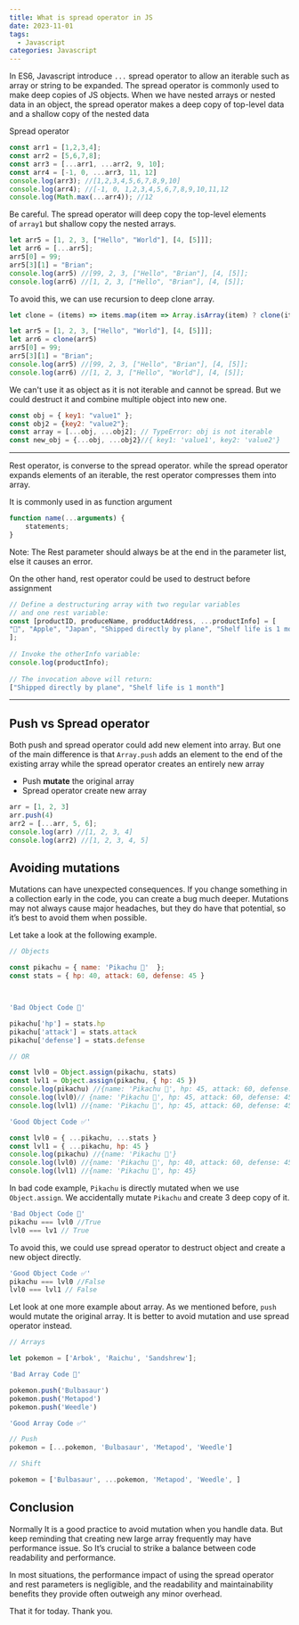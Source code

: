 ```yaml
---
title: What is spread operator in JS
date: 2023-11-01
tags:
  - Javascript
categories: Javascript
---
```


In ES6, Javascript introduce ```...``` spread operator to allow an iterable such as array or string to be expanded.  The spread operator is commonly used to make deep copies of JS objects. When we have nested arrays or nested data in an object, the spread operator makes a deep copy of top-level data and a shallow copy of the nested data

Spread operator

```js
const arr1 = [1,2,3,4];
const arr2 = [5,6,7,8];
const arr3 = [...arr1, ...arr2, 9, 10];
const arr4 = [-1, 0, ...arr3, 11, 12]
console.log(arr3); //[1,2,3,4,5,6,7,8,9,10]
console.log(arr4); //[-1, 0, 1,2,3,4,5,6,7,8,9,10,11,12
console.log(Math.max(...arr4)); //12
```

Be careful. The spread operator will deep copy the top-level elements of `array1` but shallow copy the nested arrays.

```js
let arr5 = [1, 2, 3, ["Hello", "World"], [4, [5]]];
let arr6 = [...arr5];
arr5[0] = 99;
arr5[3][1] = "Brian";
console.log(arr5) //[99, 2, 3, ["Hello", "Brian"], [4, [5]];
console.log(arr6) //[1, 2, 3, ["Hello", "Brian"], [4, [5]];
```

To avoid this, we can use recursion to deep clone array.

```js
let clone = (items) => items.map(item => Array.isArray(item) ? clone(item) : item);

let arr5 = [1, 2, 3, ["Hello", "World"], [4, [5]]];
let arr6 = clone(arr5)
arr5[0] = 99;
arr5[3][1] = "Brian";
console.log(arr5) //[99, 2, 3, ["Hello", "Brian"], [4, [5]];
console.log(arr6) //[1, 2, 3, ["Hello", "World"], [4, [5]];

```


 We can't use it as object as it is not iterable and cannot be spread. But we could destruct it and combine multiple object into new one.

```js
const obj = { key1: "value1" };
const obj2 = {key2: "value2"};
const array = [...obj, ...obj2]; // TypeError: obj is not iterable
const new_obj = {...obj, ...obj2}//{ key1: 'value1', key2: 'value2'}
```


---
Rest operator, is converse to the spread operator. while the spread operator expands elements of an iterable, the rest operator compresses them into array.

It is commonly used in as function argument
```js
function name(...arguments) {
    statements;
}
```

Note: The Rest parameter should always be at the end in the parameter list, else it causes an error.

On the other hand, rest operator could be used to destruct before assignment

```js
// Define a destructuring array with two regular variables  
// and one rest variable:  
const [productID, produceName, prodductAddress, ...productInfo] = [  
"🍎", "Apple", "Japan", "Shipped directly by plane", "Shelf life is 1 month"  
];  
  
// Invoke the otherInfo variable:  
console.log(productInfo);  
  
// The invocation above will return:  
["Shipped directly by plane", "Shelf life is 1 month"]
```
---
## Push vs Spread operator

Both push and spread operator could add new element into array. But one of the main difference is that `Array.push` adds an element to the end of the existing array while the spread operator creates an entirely new array
- Push **mutate** the original array
- Spread operator create new array

```js
arr = [1, 2, 3]
arr.push(4)
arr2 = [...arr, 5, 6];
console.log(arr) //[1, 2, 3, 4]
console.log(arr2) //[1, 2, 3, 4, 5]
```

## Avoiding mutations

Mutations can have unexpected consequences. If you change something in a collection early in the code, you can create a bug much deeper. Mutations may not always cause major headaches, but they do have that potential, so it’s best to avoid them when possible.

Let take a look at the following example.
```js
// Objects

const pikachu = { name: 'Pikachu 🐹'  };
const stats = { hp: 40, attack: 60, defense: 45 }



'Bad Object Code 💩'

pikachu['hp'] = stats.hp
pikachu['attack'] = stats.attack
pikachu['defense'] = stats.defense

// OR

const lvl0 = Object.assign(pikachu, stats)
const lvl1 = Object.assign(pikachu, { hp: 45 })
console.log(pikachu) //{name: 'Pikachu 🐹', hp: 45, attack: 60, defense: 45}
console.log(lvl0)// {name: 'Pikachu 🐹', hp: 45, attack: 60, defense: 45}
console.log(lvl1) //{name: 'Pikachu 🐹', hp: 45, attack: 60, defense: 45}

'Good Object Code ✅'

const lvl0 = { ...pikachu, ...stats }
const lvl1 = { ...pikachu, hp: 45 }
console.log(pikachu) //{name: 'Pikachu 🐹'}
console.log(lvl0) //{name: 'Pikachu 🐹', hp: 40, attack: 60, defense: 45}
console.log(lvl1) //{name: 'Pikachu 🐹', hp: 45}


```

In bad code example, ```Pikachu``` is directly mutated when we use `Object.assign`.  We accidentally mutate `Pikachu` and create 3 deep copy of it.

```js
'Bad Object Code 💩'
pikachu === lvl0 //True
lvl0 === lv1 // True
```

To avoid this, we could use spread operator to destruct object and create a new object directly.
```js 
'Good Object Code ✅'
pikachu === lvl0 //False
lvl0 === lvl1 // False
```

Let look at one more example about array. As we mentioned before, ```push```
would mutate the original array. It is better to avoid mutation and use spread operator instead.

```js
// Arrays

let pokemon = ['Arbok', 'Raichu', 'Sandshrew'];

'Bad Array Code 💩'

pokemon.push('Bulbasaur')
pokemon.push('Metapod')
pokemon.push('Weedle')

'Good Array Code ✅'

// Push 
pokemon = [...pokemon, 'Bulbasaur', 'Metapod', 'Weedle']

// Shift

pokemon = ['Bulbasaur', ...pokemon, 'Metapod', 'Weedle', ]
```

## Conclusion

Normally It is a good practice to avoid mutation when you handle data. But keep reminding that creating new large array frequently may have performance issue. So It’s crucial to strike a balance between code readability and performance. 

In most situations, the performance impact of using the spread operator and rest parameters is negligible, and the readability and maintainability benefits they provide often outweigh any minor overhead. 

That it for today. Thank you.